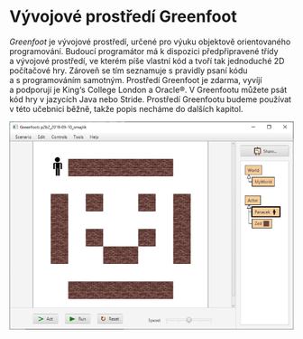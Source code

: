 # Vývojové prostředí Greenfoot

_Greenfoot_ je vývojové prostředí, určené pro výuku objektově orientovaného programování. Budoucí programátor má k&nbsp;dispozici předpřipravené třídy a&nbsp;vývojové prostředí, ve kterém píše vlastní kód a&nbsp;tvoří tak jednoduché 2D počítačové hry. Zároveň se tím seznamuje s&nbsp;pravidly psaní kódu a&nbsp;s&nbsp;programováním samotným. Prostředí Greenfoot je zdarma, vyvíjí a&nbsp;podporují je King‘s College London a&nbsp;Oracle®. V&nbsp;Greenfootu můžete psát kód hry v&nbsp;jazycích Java nebo Stride.
Prostředí Greenfootu budeme používat v&nbsp;této učebnici běžně, takže popis necháme do dalších kapitol.

![Prostředí Greenfoot](../img/greenfoot-uvod.png)
